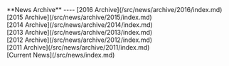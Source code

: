 <div class='linkbox'>**News Archive**
----
[2016 Archive](/src/news/archive/2016/index.md)<br />
[2015 Archive](/src/news/archive/2015/index.md)<br />
[2014 Archive](/src/news/archive/2014/index.md)<br />
[2013 Archive](/src/news/archive/2013/index.md)<br />
[2012 Archive](/src/news/archive/2012/index.md)<br />
[2011 Archive](/src/news/archive/2011/index.md)<br />
[Current News](/src/news/index.md)
</div>
